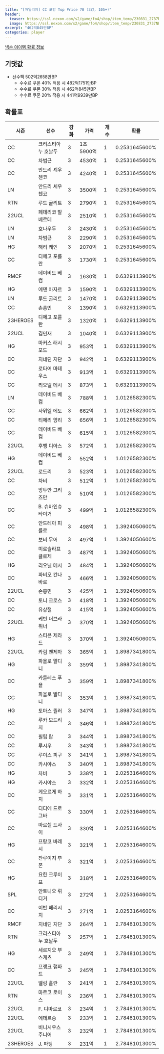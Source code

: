 ```yaml
---
title: "[마일리지] CC 포함 Top Price 70 (3강, 105+)"
header:
  teaser: https://ssl.nexon.com/s2/game/fo4/shop/item_temp/230831_2737NE39PA12/200237005.png
  image: https://ssl.nexon.com/s2/game/fo4/shop/item_temp/230831_2737NE39PA12/200237005.png
excerpt: "462억845만BP"
categories: player
---
```

[넥슨 아이템 확률 정보](http://iteminfo.nexon.com/probability/fo4?sn=7209)

## 기댓값
- 선수팩 502억2658만BP
  - 수수료 쿠폰 40% 적용 시 482억1751만BP
  - 수수료 쿠폰 30% 적용 시 462억845만BP
  - 수수료 쿠폰 20% 적용 시 441억9939만BP


## 확률표

|시즌|선수|강화|가격|개수|확률|
|---|---|---|---|---|---|
|CC|크리스티아누 호날두|3|1조5900억|1|0.2531645600%|
|CC|차범근|3|4530억|1|0.2531645600%|
|CC|안드리 셰우첸코|3|4240억|1|0.2531645600%|
|LN|안드리 셰우첸코|3|3500억|1|0.2531645600%|
|RTN|루드 굴리트|3|2790억|1|0.2531645600%|
|22UCL|페데리코 발베르데|3|2510억|1|0.2531645600%|
|LN|호나우두|3|2430억|1|0.2531645600%|
|LN|차범근|3|2290억|1|0.2531645600%|
|HG|해리 케인|3|2070억|1|0.2531645600%|
|CC|디에고 포를란|3|1730억|1|0.2531645600%|
|RMCF|데이비드 베컴|3|1630억|1|0.6329113900%|
|HG|에덴 아자르|3|1590억|1|0.6329113900%|
|LN|루드 굴리트|3|1470억|1|0.6329113900%|
|CC|손흥민|3|1390억|1|0.6329113900%|
|23HEROES|디에고 포를란|3|1320억|1|0.6329113900%|
|22UCL|김민재|3|1040억|1|0.6329113900%|
|HG|마커스 래시포드|3|953억|1|0.6329113900%|
|CC|지네딘 지단|3|942억|1|0.6329113900%|
|CC|로타어 마테우스|3|913억|1|0.6329113900%|
|CC|리오넬 메시|3|873억|1|0.6329113900%|
|LN|데이비드 베컴|3|788억|1|1.0126582300%|
|CC|사뮈엘 에토|3|662억|1|1.0126582300%|
|CC|티에리 앙리|3|656억|1|1.0126582300%|
|CC|데이비드 베컴|3|615억|1|1.0126582300%|
|22UCL|후벵 디아스|3|572억|1|1.0126582300%|
|HG|데이비드 베컴|3|552억|1|1.0126582300%|
|22UCL|로드리|3|523억|1|1.0126582300%|
|CC|차비|3|512억|1|1.0126582300%|
|CC|앙투안 그리즈만|3|510억|1|1.0126582300%|
|CC|B. 슈바인슈타이거|3|499억|1|1.0126582300%|
|CC|안드레아 피를로|3|498억|1|1.3924050600%|
|CC|보비 무어|3|497억|1|1.3924050600%|
|CC|미로슬라프 클로제|3|487억|1|1.3924050600%|
|HG|리오넬 메시|3|484억|1|1.3924050600%|
|CC|파비오 칸나바로|3|466억|1|1.3924050600%|
|22UCL|손흥민|3|425억|1|1.3924050600%|
|CC|토니 크로스|3|418억|1|1.3924050600%|
|CC|유상철|3|415억|1|1.3924050600%|
|22UCL|케빈 더브라위너|3|370억|1|1.3924050600%|
|HG|스티븐 제라드|3|370억|1|1.3924050600%|
|22UCL|카림 벤제마|3|365억|1|1.8987341800%|
|HG|파올로 말디니|3|359억|1|1.8987341800%|
|CC|카를레스 푸욜|3|359억|1|1.8987341800%|
|CC|파올로 말디니|3|353억|1|1.8987341800%|
|HG|토마스 뮐러|3|347억|1|1.8987341800%|
|CC|루카 모드리치|3|346억|1|1.8987341800%|
|CC|필립 람|3|344억|1|1.8987341800%|
|CC|루시우|3|343억|1|1.8987341800%|
|CC|루이스 피구|3|341억|1|1.8987341800%|
|CC|카시야스|3|340억|1|1.8987341800%|
|HG|차비|3|338억|1|2.0253164600%|
|HG|카시야스|3|332억|1|2.0253164600%|
|CC|게오르게 하지|3|331억|1|2.0253164600%|
|CC|디디에 드로그바|3|330억|1|2.0253164600%|
|CC|마르셀 드사이|3|330억|1|2.0253164600%|
|HG|프랑코 바레시|3|321억|1|2.0253164600%|
|CC|잔루이지 부폰|3|321억|1|2.0253164600%|
|HG|요한 크루이프|3|318억|1|2.0253164600%|
|SPL|안토니오 뤼디거|3|272억|1|2.0253164600%|
|CC|이반 페리시치|3|271억|1|2.0253164600%|
|RMCF|지네딘 지단|3|264억|1|2.7848101300%|
|RTN|크리스티아누 호날두|3|257억|1|2.7848101300%|
|HG|세르지오 부스케츠|3|249억|1|2.7848101300%|
|CC|프랭크 램파드|3|245억|1|2.7848101300%|
|22UCL|엘링 홀란|3|241억|1|2.7848101300%|
|RTN|마르코 로이스|3|236억|1|2.7848101300%|
|22UCL|F. 디마르코|3|234억|1|2.7848101300%|
|22UCL|에데르송|3|233억|1|2.7848101300%|
|22UCL|비니시우스 주니어|3|232억|1|2.7848101300%|
|23HEROES|J. 파팽|3|231억|1|2.7848101300%|
